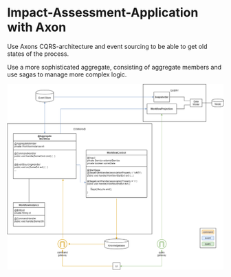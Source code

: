# Impact-Assessment-Application with Axon

Use Axons CQRS-architecture and event sourcing to be able to get old states of the process.

Use a more sophisticated aggregate, consisting of aggregate members and use sagas to manage more complex logic.

![](architecture.png)
